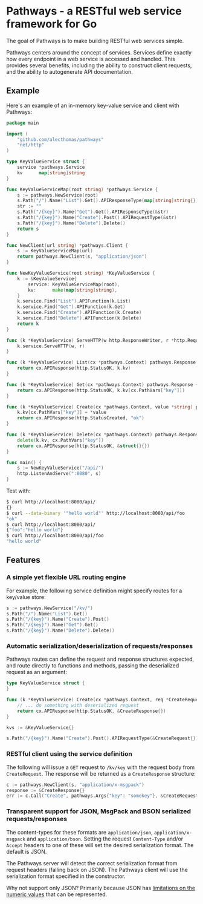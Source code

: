 # Pathways - a RESTful web service framework for Go

The goal of Pathways is to make building RESTful web services simple.

Pathways centers around the concept of services. Services define exactly how every endpoint in a web service is accessed and handled. This provides several benefits, including the ability to construct client requests, and the ability to autogenerate API documentation.

## Example

Here's an example of an in-memory key-value service and client with Pathways:

```go
package main

import (
    "github.com/alecthomas/pathways"
    "net/http"
)

type KeyValueService struct {
    service *pathways.Service
    kv      map[string]string
}

func KeyValueServiceMap(root string) *pathways.Service {
    s := pathways.NewService(root)
    s.Path("/").Name("List").Get().APIResponseType(map[string]string{})
    str := ""
    s.Path("/{key}").Name("Get").Get().APIResponseType(&str)
    s.Path("/{key}").Name("Create").Post().APIRequestType(&str)
    s.Path("/{key}").Name("Delete").Delete()
    return s
}

func NewClient(url string) *pathways.Client {
    s := KeyValueServiceMap(url)
    return pathways.NewClient(s, "application/json")
}

func NewKeyValueService(root string) *KeyValueService {
    k := &KeyValueService{
        service: KeyValueServiceMap(root),
        kv:      make(map[string]string),
    }
    k.service.Find("List").APIFunction(k.List)
    k.service.Find("Get").APIFunction(k.Get)
    k.service.Find("Create").APIFunction(k.Create)
    k.service.Find("Delete").APIFunction(k.Delete)
    return k
}

func (k *KeyValueService) ServeHTTP(w http.ResponseWriter, r *http.Request) {
    k.service.ServeHTTP(w, r)
}

func (k *KeyValueService) List(cx *pathways.Context) pathways.Response {
    return cx.APIResponse(http.StatusOK, k.kv)
}

func (k *KeyValueService) Get(cx *pathways.Context) pathways.Response {
    return cx.APIResponse(http.StatusOK, k.kv[cx.PathVars["key"]])
}

func (k *KeyValueService) Create(cx *pathways.Context, value *string) pathways.Response {
    k.kv[cx.PathVars["key"]] = *value
    return cx.APIResponse(http.StatusCreated, "ok")
}

func (k *KeyValueService) Delete(cx *pathways.Context) pathways.Response {
    delete(k.kv, cx.PathVars["key"])
    return cx.APIResponse(http.StatusOK, &struct{}{})
}

func main() {
    s := NewKeyValueService("/api/")
    http.ListenAndServe(":8080", s)
}
```

Test with:

```bash
$ curl http://localhost:8080/api/
{}
$ curl --data-binary '"hello world"' http://localhost:8080/api/foo
"ok"
$ curl http://localhost:8080/api/
{"foo":"hello world"}
$ curl http://localhost:8080/api/foo
"hello world"
```
## Features

### A simple yet flexible URL routing engine

For example, the following service definition might specify routes for a key/value store:

```go
s := pathways.NewService("/kv/")
s.Path("/").Name("List").Get()
s.Path("/{key}").Name("Create").Post()
s.Path("/{key}").Name("Get").Get()
s.Path("/{key}").Name("Delete").Delete()
```

### Automatic serialization/deserialization of requests/responses

Pathways routes can define the request and response structures expected, and route directly to functions and methods, passing the deserialized request as an argument:

```go
type KeyValueService struct {
}

func (k *KeyValueService) Create(cx *pathways.Context, req *CreateRequest) pathways.Response {
    // ... do something with deserialized request
    return cx.APIResponse(http.StatusOK, &CreateResponse{})
}

kvs := &KeyValueService{}

s.Path("/{key}").Name("Create").Post().APIRequestType(&CreateRequest{}).APIResponseType(&CreateResponse{}).APIFunction(kvs.Create)
```

### RESTful client using the service definition

The following will issue a `GET` request to `/kv/key` with the request body from `CreateRequest`. The response will be returned as a `CreateResponse` structure:

```go
c := pathways.NewClient(s, "application/x-msgpack")
response := &CreateResponse{}
err := c.Call("Create", pathways.Args{"key": "somekey"}, &CreateRequest{...}, response)
```

### Transparent support for JSON, MsgPack and BSON serialized requests/responses

The content-types for these formats are `application/json`, `application/x-msgpack` and `application/bson`. Setting the request `Content-Type` and/or `Accept` headers to one of these will set the desired serialization format. The default is JSON.

The Pathways server will detect the correct serialization format from request headers (falling back on JSON). The Pathways client will use the serialization format specified in the constructor.

Why not support only JSON? Primarily because JSON has [limitations on the numeric values](http://cdivilly.wordpress.com/2012/04/11/json-javascript-large-64-bit-integers/) that can be represented.
